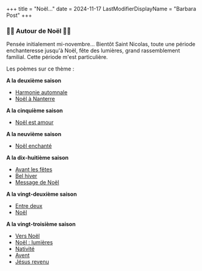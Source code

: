 +++
title = "Noël..."
date = 2024-11-17
LastModifierDisplayName = "Barbara Post"
+++
### 🎄🎀 Autour de Noël 🎀🎄

Pensée initialement mi-novembre... Bientôt Saint Nicolas, toute une période enchanteresse jusqu'à Noël, fête des lumières, grand rassemblement familial. Cette période m'est particulière.

Les poèmes sur ce thème :

**A la deuxième saison**
- [Harmonie automnale](../seasons/2_deuxieme_saison/harmonie_automnale)
- [Noël à Nanterre ](../seasons/2_deuxieme_saison/noel_a_nanterre)

**A la cinquième saison**
- [Noël est amour](../seasons/5_cinquieme_saison/noel_est_amour)

**A la neuvième saison**
- [Noël enchanté](../seasons/9_neuvieme_saison/noel_enchante)

**A la dix-huitième saison**
- [Avant les fêtes](../seasons/18_dix_huitieme_saison/avant_les_fetes)
- [Bel hiver](../seasons/18_dix_huitieme_saison/bel_hiver)
- [Message de Noël](../seasons/18_dix_huitieme_saison/message_de_noel)

**A la vingt-deuxième saison**
- [Entre deux](../seasons/22_vingt_deuxieme_saison/entre_deux)
- [Noël](../seasons/22_vingt_deuxieme_saison/noel)

**A la vingt-troisième saison**
- [Vers Noël](../seasons/23_vingt_troisieme_saison/vers_noel)
- [Noël : lumières](../seasons/23_vingt_troisieme_saison/noel_lumieres)
- [Nativité](../seasons/23_vingt_troisieme_saison/nativite)
- [Avent](../seasons/23_vingt_troisieme_saison/avent)
- [Jésus revenu](../seasons/23_vingt_troisieme_saison/jesus_revenu)